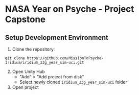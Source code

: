 # NASA Year on Psyche - Project Capstone
## Setup Development Environment
1. Clone the repository:
```
git clone https://github.com/MissionToPsyche-Iridium/iridium_23g_year_sim-uci.git
```
2. Open Unity Hub 
   - "Add" > "Add project from disk"
   - Select newly cloned `iridium_23g_year_sim-uci` folder
3. Open project
